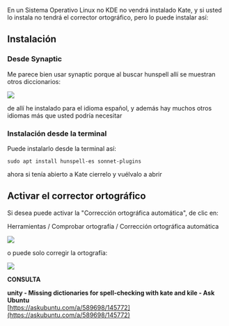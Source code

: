 En un Sistema Operativo Linux no KDE no vendrá instalado Kate, y si usted lo instala no tendrá el corrector ortográfico, pero lo puede instalar así:  

## Instalación

### Desde Synaptic

Me parece bien usar synaptic porque al buscar hunspell allí se muestran otros diccionarios:

[![](https://blogger.googleusercontent.com/img/a/AVvXsEjwKgcB5U1sBTnW45KHLiSTHSrYXNLTzhK1kFYvBLN09B4MdTk953nxyJcU1ckFlDjreqU9s3l0pH4RhncIKU6iKfHEzyeYySmrdanuF65g2x7k893DGzDphWTJR8mxLqcfUZSwfm1x8fisfS353YFfFq6KCePGbFsmb69BApwphCVkLUJ40NoWzcCO=s16000)](https://blogger.googleusercontent.com/img/a/AVvXsEjwKgcB5U1sBTnW45KHLiSTHSrYXNLTzhK1kFYvBLN09B4MdTk953nxyJcU1ckFlDjreqU9s3l0pH4RhncIKU6iKfHEzyeYySmrdanuF65g2x7k893DGzDphWTJR8mxLqcfUZSwfm1x8fisfS353YFfFq6KCePGbFsmb69BApwphCVkLUJ40NoWzcCO)  

de allí he instalado para el idioma español, y además hay muchos otros idiomas más que usted podría necesitar

### Instalación desde la terminal

Puede instalarlo desde la terminal así:  

```
sudo apt install hunspell-es sonnet-plugins
```

ahora si tenía abierto a Kate cierrelo y vuélvalo a abrir  

## Activar el corrector ortográfico  

Si desea puede activar la "Corrección ortográfica automática", de clic en:

Herramientas / Comprobar ortografía / Corrección ortográfica automática

[![](https://blogger.googleusercontent.com/img/a/AVvXsEi0_gPJWKZ5Y_HZNntvlKsciCb1ej8JAj4nv-2TMZ2gKWuh1yqe_ZRSWDuvvG-fZx2A8_eVJDphQfE5MOSA6V7XwxAiuwIokTi-JfBMAIiyZgyNjxx7cas9y673OKnSHY0y88qbMWXJN1yt3Sez8AxWtqRZGjsMvJOKO6p8v3u2aCmhOAuik-AigxpX=s16000)](https://blogger.googleusercontent.com/img/a/AVvXsEi0_gPJWKZ5Y_HZNntvlKsciCb1ej8JAj4nv-2TMZ2gKWuh1yqe_ZRSWDuvvG-fZx2A8_eVJDphQfE5MOSA6V7XwxAiuwIokTi-JfBMAIiyZgyNjxx7cas9y673OKnSHY0y88qbMWXJN1yt3Sez8AxWtqRZGjsMvJOKO6p8v3u2aCmhOAuik-AigxpX)

o puede solo corregir la ortografía:

[![](https://blogger.googleusercontent.com/img/a/AVvXsEikLFYKRnc44ajEOUFebMZv-aLKfiWoX6n9ifMRG8fVvH-GuuG12ASfYzFpGBFiXv390MUPH-Cm44yVVBh6uvoOnom3IgCPulienWJ6bXd-I4WsSB3SlG2ngN6w1JxuPhJblaGE7rvrj8bsWH7LCy1sD7HKNbuvtZXLkp1F-RVKyPaAbns_ScZYEcTP=s16000)](https://blogger.googleusercontent.com/img/a/AVvXsEikLFYKRnc44ajEOUFebMZv-aLKfiWoX6n9ifMRG8fVvH-GuuG12ASfYzFpGBFiXv390MUPH-Cm44yVVBh6uvoOnom3IgCPulienWJ6bXd-I4WsSB3SlG2ngN6w1JxuPhJblaGE7rvrj8bsWH7LCy1sD7HKNbuvtZXLkp1F-RVKyPaAbns_ScZYEcTP)

**CONSULTA**  

**unity - Missing dictionaries for spell-checking with kate and kile - Ask Ubuntu**  
[https://askubuntu.com/a/589698/145772](https://askubuntu.com/a/589698/145772)